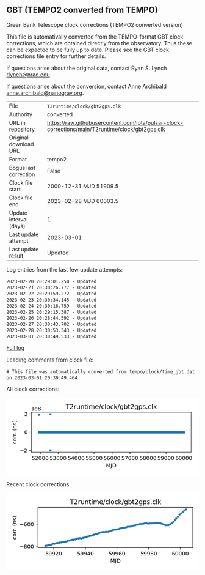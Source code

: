 
## GBT (TEMPO2 converted from TEMPO)

Green Bank Telescope clock corrections (TEMPO2 converted version)

This file is automativally converted from the TEMPO-format GBT
clock corrections, which are obtained directly from the observatory.
Thus these can be expected to be fully up to date. Please see the
GBT clock corrections file entry for further details.

If questions arise about the original data, contact Ryan S. Lynch
<rlynch@nrao.edu>.

If questions arise about the conversion, contact Anne Archibald
<anne.archibald@nanograv.org>.

|     |     |
|:--- |:--- |
| File | `T2runtime/clock/gbt2gps.clk` |
| Authority | converted |
| URL in repository | <https://raw.githubusercontent.com/ipta/pulsar-clock-corrections/main/T2runtime/clock/gbt2gps.clk> |
| Original download URL | <None> |
| Format | tempo2 |
| Bogus last correction | False |
| Clock file start | 2000-12-31 MJD 51909.5 |
| Clock file end | 2023-02-28 MJD 60003.5 |
| Update interval (days) | 1 |
| Last update attempt | 2023-03-01 |
| Last update result | Updated |

Log entries from the last few update attempts:
```
2023-02-20 20:29:01.250 - Updated
2023-02-21 20:30:26.777 - Updated
2023-02-22 20:29:59.272 - Updated
2023-02-23 20:30:34.145 - Updated
2023-02-24 20:30:16.759 - Updated
2023-02-25 20:29:15.387 - Updated
2023-02-26 20:28:44.592 - Updated
2023-02-27 20:30:43.702 - Updated
2023-02-28 20:30:53.343 - Updated
2023-03-01 20:30:49.533 - Updated
```
[Full log](https://raw.githubusercontent.com/ipta/pulsar-clock-corrections/main/log/T2runtime/clock/gbt2gps.clk.log)

Leading comments from clock file:

    # This file was automatically converted from tempo/clock/time_gbt.dat on 2023-03-01 20:30:49.464



All clock corrections:

![plot of all clock corrections](gbt2gps.clk.png "All corrections")

Recent clock corrections:

![plot of recent clock corrections](gbt2gps.clk.short.png "Recent corrections")

